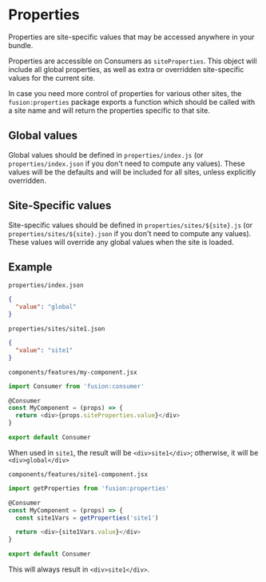 # Properties

Properties are site-specific values that may be accessed anywhere in your bundle.

Properties are accessible on Consumers as `siteProperties`. This object will include all global properties, as well as extra or overridden site-specific values for the current site.

In case you need more control of properties for various other sites, the `fusion:properties` package exports a function which should be called with a site name and will return the properties specific to that site.

## Global values

Global values should be defined in `properties/index.js` (or `properties/index.json` if you don't need to compute any values). These values will be the defaults and will be included for all sites, unless explicitly overridden.

## Site-Specific values

Site-specific values should be defined in `properties/sites/${site}.js` (or `properties/sites/${site}.json` if you don't need to compute any values). These values will override any global values when the site is loaded.

## Example

`properties/index.json`
```json
{
  "value": "global"
}
```

`properties/sites/site1.json`
```json
{
  "value": "site1"
}
```

`components/features/my-component.jsx`
```js
import Consumer from 'fusion:consumer'

@Consumer
const MyComponent = (props) => {
  return <div>{props.siteProperties.value}</div>
}

export default Consumer
```

When used in `site1`, the result will be `<div>site1</div>`; otherwise, it will be `<div>global</div>`

`components/features/site1-component.jsx`
```js
import getProperties from 'fusion:properties'

@Consumer
const MyComponent = (props) => {
  const site1Vars = getProperties('site1')

  return <div>{site1Vars.value}</div>
}

export default Consumer
```

This will always result in `<div>site1</div>`.
